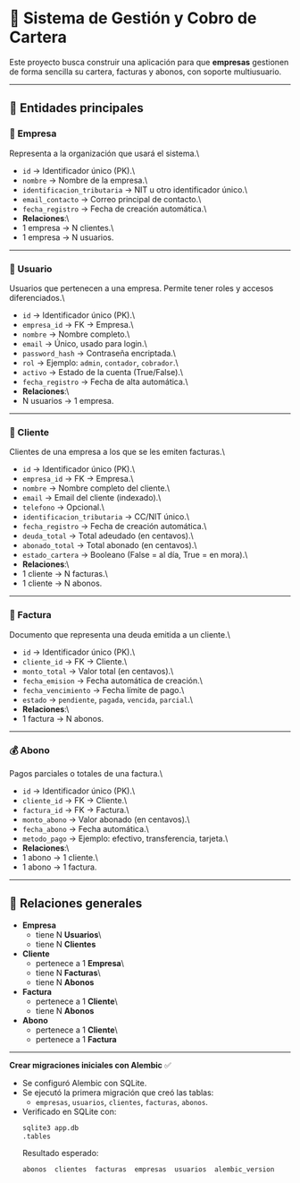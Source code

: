 # 📘 Sistema de Gestión y Cobro de Cartera

Este proyecto busca construir una aplicación para que **empresas**
gestionen de forma sencilla su cartera, facturas y abonos, con soporte
multiusuario.

------------------------------------------------------------------------

## 📂 Entidades principales

### 🏢 Empresa

Representa a la organización que usará el sistema.\
- `id` → Identificador único (PK).\
- `nombre` → Nombre de la empresa.\
- `identificacion_tributaria` → NIT u otro identificador único.\
- `email_contacto` → Correo principal de contacto.\
- `fecha_registro` → Fecha de creación automática.\
- **Relaciones**:\
- 1 empresa → N clientes.\
- 1 empresa → N usuarios.

------------------------------------------------------------------------

### 👤 Usuario

Usuarios que pertenecen a una empresa. Permite tener roles y accesos
diferenciados.\
- `id` → Identificador único (PK).\
- `empresa_id` → FK → Empresa.\
- `nombre` → Nombre completo.\
- `email` → Único, usado para login.\
- `password_hash` → Contraseña encriptada.\
- `rol` → Ejemplo: `admin`, `contador`, `cobrador`.\
- `activo` → Estado de la cuenta (True/False).\
- `fecha_registro` → Fecha de alta automática.\
- **Relaciones**:\
- N usuarios → 1 empresa.

------------------------------------------------------------------------

### 👥 Cliente

Clientes de una empresa a los que se les emiten facturas.\
- `id` → Identificador único (PK).\
- `empresa_id` → FK → Empresa.\
- `nombre` → Nombre completo del cliente.\
- `email` → Email del cliente (indexado).\
- `telefono` → Opcional.\
- `identificacion_tributaria` → CC/NIT único.\
- `fecha_registro` → Fecha de creación automática.\
- `deuda_total` → Total adeudado (en centavos).\
- `abonado_total` → Total abonado (en centavos).\
- `estado_cartera` → Booleano (False = al día, True = en mora).\
- **Relaciones**:\
- 1 cliente → N facturas.\
- 1 cliente → N abonos.

------------------------------------------------------------------------

### 📑 Factura

Documento que representa una deuda emitida a un cliente.\
- `id` → Identificador único (PK).\
- `cliente_id` → FK → Cliente.\
- `monto_total` → Valor total (en centavos).\
- `fecha_emision` → Fecha automática de creación.\
- `fecha_vencimiento` → Fecha límite de pago.\
- `estado` → `pendiente`, `pagada`, `vencida`, `parcial`.\
- **Relaciones**:\
- 1 factura → N abonos.

------------------------------------------------------------------------

### 💰 Abono

Pagos parciales o totales de una factura.\
- `id` → Identificador único (PK).\
- `cliente_id` → FK → Cliente.\
- `factura_id` → FK → Factura.\
- `monto_abono` → Valor abonado (en centavos).\
- `fecha_abono` → Fecha automática.\
- `metodo_pago` → Ejemplo: efectivo, transferencia, tarjeta.\
- **Relaciones**:\
- 1 abono → 1 cliente.\
- 1 abono → 1 factura.

------------------------------------------------------------------------

## 🔄 Relaciones generales

-   **Empresa**
    -   tiene N **Usuarios**\
    -   tiene N **Clientes**
-   **Cliente**
    -   pertenece a 1 **Empresa**\
    -   tiene N **Facturas**\
    -   tiene N **Abonos**
-   **Factura**
    -   pertenece a 1 **Cliente**\
    -   tiene N **Abonos**
-   **Abono**
    -   pertenece a 1 **Cliente**\
    -   pertenece a 1 **Factura**

------------------------------------------------------------------------

**Crear migraciones iniciales con Alembic** ✅  
   - Se configuró Alembic con SQLite.  
   - Se ejecutó la primera migración que creó las tablas:  
     - `empresas`, `usuarios`, `clientes`, `facturas`, `abonos`.  
   - Verificado en SQLite con:  
     ```bash
     sqlite3 app.db
     .tables
     ```
     Resultado esperado:  
     ```
     abonos  clientes  facturas  empresas  usuarios  alembic_version
     ```
